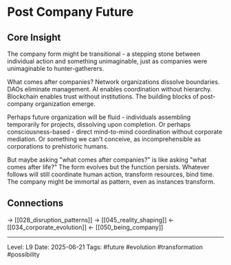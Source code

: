 # Post Company Future

## Core Insight
The company form might be transitional - a stepping stone between individual action and something unimaginable, just as companies were unimaginable to hunter-gatherers.

What comes after companies? Network organizations dissolve boundaries. DAOs eliminate management. AI enables coordination without hierarchy. Blockchain enables trust without institutions. The building blocks of post-company organization emerge.

Perhaps future organization will be fluid - individuals assembling temporarily for projects, dissolving upon completion. Or perhaps consciousness-based - direct mind-to-mind coordination without corporate mediation. Or something we can't conceive, as incomprehensible as corporations to prehistoric humans.

But maybe asking "what comes after companies?" is like asking "what comes after life?" The form evolves but the function persists. Whatever follows will still coordinate human action, transform resources, bind time. The company might be immortal as pattern, even as instances transform.

## Connections
→ [[028_disruption_patterns]]
→ [[045_reality_shaping]]
← [[034_corporate_evolution]]
← [[050_being_company]]

---
Level: L9
Date: 2025-06-21
Tags: #future #evolution #transformation #possibility